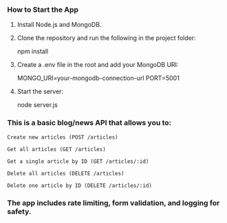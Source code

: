 ### How to Start the App

1. Install Node.js and MongoDB.

2. Clone the repository and run the following in the project folder:

   npm install

3. Create a .env file in the root and add your MongoDB URI:

   MONGO_URI=your-mongodb-connection-url
   PORT=5001

4. Start the server:

   node server.js

### This is a basic blog/news API that allows you to:

    Create new articles (POST /articles)

    Get all articles (GET /articles)

    Get a single article by ID (GET /articles/:id)

    Delete all articles (DELETE /articles)

    Delete one article by ID (DELETE /articles/:id)

### The app includes rate limiting, form validation, and logging for safety.
